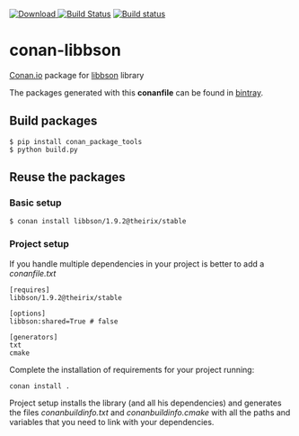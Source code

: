 [ ![Download](https://api.bintray.com/packages/theirix/conan-repo/libbson%3Atheirix/images/download.svg) ](https://bintray.com/theirix/conan-repo/libbson%3Atheirix/_latestVersion)
[![Build Status](https://travis-ci.org/theirix/conan-libbson.svg)](https://travis-ci.org/theirix/conan-libbson)
[![Build status](https://ci.appveyor.com/api/projects/status/github/bincrafters/conan-libbson?svg=true)](https://ci.appveyor.com/project/theirix/conan-libbson)

# conan-libbson

[Conan.io](https://conan.io) package for [libbson](https://github.com/mongodb/libbson) library

The packages generated with this **conanfile** can be found in [bintray](https://bintray.com/theirix/conan-repo/libbson%3Atheirix).

## Build packages

    $ pip install conan_package_tools
    $ python build.py
    
## Reuse the packages

### Basic setup

    $ conan install libbson/1.9.2@theirix/stable
    
### Project setup

If you handle multiple dependencies in your project is better to add a *conanfile.txt*
    
    [requires]
    libbson/1.9.2@theirix/stable

    [options]
    libbson:shared=True # false
    
    [generators]
    txt
    cmake

Complete the installation of requirements for your project running:

    conan install . 

Project setup installs the library (and all his dependencies) and generates the files *conanbuildinfo.txt* and *conanbuildinfo.cmake* with all the paths and variables that you need to link with your dependencies.
